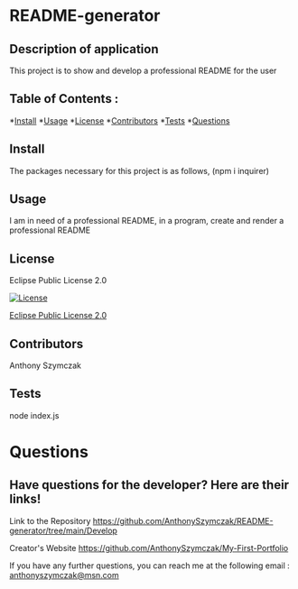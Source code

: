 
# README-generator

## Description of application
This project is to show and develop a professional README for the user

## Table of Contents :
*[Install](#install)
*[Usage](#usage)
*[License](#license)
*[Contributors](#contributors)
*[Tests](#tests)
*[Questions](#questions)
    
## Install
The packages necessary for this project is as follows, (npm i inquirer)
## Usage
I am in need of a professional README, in a program, create and render a professional README
    

## License
Eclipse Public License 2.0

   [![License](https://img.shields.io/badge/License-EPL%201.0-red.svg)](https://opensource.org/licenses/EPL-1.0) 
        

[Eclipse Public License 2.0](https://opensource.org/licenses/EPL-2.0) 

    
  
## Contributors
Anthony Szymczak
## Tests
node index.js
# Questions
## Have questions for the developer? Here are their links! 
  

Link to the Repository
https://github.com/AnthonySzymczak/README-generator/tree/main/Develop

Creator's Website
https://github.com/AnthonySzymczak/My-First-Portfolio

  If you have any further questions, you can reach me at the following email
  : <anthonyszymczak@msn.com>
